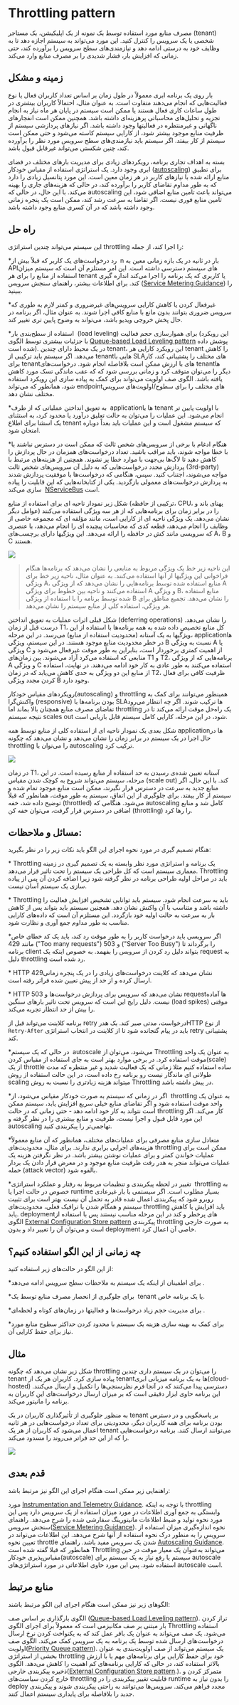 # ‏Throttling pattern

مصرف منابع مورد استفاده توسط یک نمونه از یک اپلیکیشن، یک مستاجر (tenant)  شخصی یا یک سرویس  را کنترل کنید. این مورد می‌تواند به سیستم اجازه دهد تا به وظایف خود به درستی ادامه دهد و نیازمندی‌های سطح سرویس را برآورده کند، حتی زمانی که افزایش بار، فشار شدیدی را بر مصرف منابع وارد می‌کند.

## **زمینه و مشکل**

بار روی یک برنامه ابری معمولاً در طول زمان بر اساس تعداد کاربران فعال یا نوع فعالیت‌هایی که انجام می‌دهند متفاوت است. به عنوان مثال، احتمالاً کاربران بیشتری در طول ساعات کاری فعال هستند یا ممکن است سیستم در پایان هر ماه نیاز به انجام تجزیه و تحلیل‌های محاسباتی پرهزینه‌ای داشته باشد. همچنین ممکن است انفجار‌های ناگهانی و غیرمنتظره در فعالیتها وجود داشته باشد. اگر نیاز‌های پردازشی سیستم از ظرفیت منابع موجود بیشتر شود، از کارایی سیستم کاسته می‌شود و حتی ممکن است سیستم از کار بیفتد. اگر سیستم باید نیازمندی‌های سطح سرویس مورد نظر را برآورده کند، چنین شکستی می‌تواند غیرقابل قبول باشد.

بسته به اهداف تجاری برنامه، رویکرد‌‌های زیادی برای مدیریت بار‌های مختلف در فضای ابری وجود دارد. یک استراتژی استفاده از مقیاس خودکار ([autoscaling](https://learn.microsoft.com/en-us/azure/architecture/best-practices/auto-scaling)) برای تطبیق منابع ارائه شده با نیاز‌های کاربر در هر زمان معین است. این مورد پتانسیل زیادی را دارد که به طور مداوم تقاضای کاربر را برآورده کند، در حالی که هزینه‌های جاری را بهینه می‌کند. با این حال، در حالی که autoscaling می‌تواند باعث تامین منابع اضافی شود، این تامین منابع فوری نیست. اگر تقاضا به سرعت رشد کند، ممکن است یک پنجره زمانی وجود داشته باشد که در آن کسری منابع وجود داشته باشد.
## راه حل

این سیستم می‌تواند چندین استراتژی throttling را اجرا کند، از جمله:

*‏ رد درخواست‌‌های یک کاربر که قبلاً بیش از n بار در ثانیه در یک بازه زمانی معین به API‌های سیستم دسترسی داشته است. این امر مستلزم آن است که سیستم میزان استفاده از منابع را برای هر  tenant  یا کاربری که یک برنامه را اجرا می‌کند اندازه گیری کند. برای اطلاعات بیشتر، راهنمای سنجش سرویس ([Service Metering Guidance](https://learn.microsoft.com/en-us/previous-versions/msp-n-p/dn589796(v=pandp.10))) را ببینید.

*‏ غیرفعال کردن یا کاهش کارایی سرویس‌‌های غیرضروری و کمتر لازم  به طوری که سرویس ضروری بتوانند بدون مانع با منابع کافی اجرا شوند. به عنوان مثال، اگر برنامه در حال پخش خروجی ویدیو باشد، می‌تواند به وضوح پایین تری تغییر کند.

*‏ استفاده از سطح‌بندی بار (load leveling) برای هموارسازی حجم فعالیت (این رویکرد با جزئیات بیشتری توسط الگوی [Queue-based Load Leveling pattern](./Queue-Based%20Load%20Leveling%20pattern.md)  پوشش داده شده است). در یک محیط  دارای چندین tenant، این رویکرد کارایی هر tenant را کاهش می‌دهد. اگر سیستم باید ترکیبی از tenant‌هایی با SLA‌های مختلف را پشتیبانی کند، کار برای tenant‌های با ارزش ممکن است بلافاصله انجام شود. درخواست‌‌های tenantها دیگر را می‌توان متوقف کرد و زمانی بررسی شود که که عقب ماندگی تسک مورد کاهش یافته باشد. الگوی صف اولویت می‌تواند برای کمک به پیاده سازی این رویکرد استفاده شود، همانطور که می‌تواند endpoint‌های مختلف را برای سطوح/اولویت‌‌های سرویس مختلف نشان دهد.

*‏ به تعویق انداختن عملیاتی که از طرف applicationها یا tenant با اولویت پایین تر انجام می‌شود. این عملیات را می‌توان به حالت تعلیق درآورد یا محدود کرد، به استثنای یک استثنا برای اطلاع tenant که سیستم مشغول است و این عملیات باید بعداً دوباره امتحان شود.

*‏ هنگام ادغام با برخی از سرویس‌‌های شخص ثالث که ممکن است در دسترس نباشند یا با خطا مواجه شوند، باید مراقب باشید. تعداد درخواست‌‌های همزمان در حال پردازش را کاهش دهید تا لاگ‌ها بی‌جهت با موارد خطا پر نشوند. همچنین از هزینه‌‌های مرتبط با پردازش مجدد درخواست‌‌هایی که به دلیل آن سرویس‌های شخص ثالث (3rd-party) مواجه می‌شوند، اجتناب کنید. سپس، هنگامی که درخواست‌ها با موفقیت پردازش شدند به پردازش درخواست‌‌های معمولی بازگردید. یکی از کتابخانه‌‌هایی که این قابلیت را پیاده سازی می‌کند  [NServiceBus](https://docs.particular.net/nservicebus/recoverability/#automatic-rate-limiting) است.

شکل زیر نمودار ناحیه ‌ای برای استفاده از منابع (ترکیبی از حافظه، CPU، پهنای باند و عوامل دیگر) را در برابر زمان برای برنامه‌‌هایی که از هر سه ویژگی استفاده می‌کنند نشان می‌دهد. یک ویژگی ناحیه ‌ای از کارایی است، مانند مؤلفه ‌ای که مجموعه خاصی از وظایف را انجام می‌دهد، قطعه کدی که محاسبات پیچیده ‌ای را انجام می‌دهد، یا عنصری که سرویسی مانند کش در حافظه را ارائه می‌دهد. این ویژگیها دارای برچسب‌های A، B و C هستند.

![](../assets/other/throttling-resource-utilization.png)


> این ناحیه  زیر خط یک ویژگی مربوط به منابعی را نشان می‌دهد که برنامه‌ها هنگام فراخوانی این ویژگیها از آنها استفاده می‌کنند. به عنوان مثال، ناحیه زیر خط برای ویژگی A، منابع استفاده شده توسط برنامه‌‌هایی را نشان می‌دهد که از ویژگی A استفاده می‌کنند و ناحیه بین خطوط برای ویژگی A و ویژگی B، منابع استفاده شده توسط برنامه‌ را با استفاده از ویژگی B را نشان می‌دهد. تجمیع مناطق برای هر ویژگی، استفاده کلی از منابع سیستم را نشان می‌دهد.


شکل قبلی اثرات عملیات به تعویق انداختن (deferring operations) را نشان می‌دهد. درست قبل از زمان T1، کل منابع تخصیص داده شده به همه برنامه‌ها با استفاده از این ویژگیها به یک آستانه (محدودیت استفاده از منابع) می‌رسد. در این مرحله، applicationها در خطر محدودیت منابع موجود هستند. در این سیستم، ویژگی B نسبت به ویژگی A یا ویژگی C از اهمیت کمتری برخوردار است، بنابراین به طور موقت غیرفعال می‌شود و منابعی که استفاده می‌کرد آزاد می‌شوند. بین زمان‌‌های T1 و T2، برنامه‌‌هایی که از ویژگی A و ویژگی C استفاده می‌کنند به طور عادی به کار خود ادامه می‌دهند. در نهایت، استفاده از منابع این دو ویژگی به حدی کاهش می‌یابد که در زمان T2، ظرفیت کافی برای فعال کردن مجدد ویژگی B وجود دارد.

رویکرد‌های مقیاس خودکار(autoscaling) و throttling همینطور می‌توانند برای کمک به واکنش‌گرا (responsive) بودن  برنامه‌ها با SLAها ترکیب شوند. اگر چه انتظار می‌رود تقاضای مصرف منابع همچنان بالا بماند اما throttling یک راه‌حل موقت ارائه می‌کند تا در نتیجه سیستم scales out شود، در این مرحله، کارایی کامل سیستم قابل بازیابی است.

شکل بعدی یک نمودار ناحیه ‌ای از استفاده کلی از منابع توسط همه applicationها در حال اجرا در یک سیستم در برابر زمان را نشان می‌دهد و نشان می‌دهد که چگونه throttling را می‌توان با autoscaling ترکیب کرد.

![](../assets/other/throttling-autoscaling.png)

در زمان T1، آستانه تعیین شده‌ی رسیدن به حد استفاده از منابع رسیده است. در این مرحله، سیستم می‌تواند شروع به کوچک شدن مقیاس (scale out) کند. با این حال، اگر منابع جدید به سرعت در دسترس قرار نگیرند، ممکن است منابع موجود تمام شده و سیستم از کار بیفتد. برای جلوگیری از این اتفاق، سیستم به طور موقت، همانطور که قبلاً توضیح داده شد، خفه (throttled) می‌شود. هنگامی که autoscaling کامل شد و منابع اضافی در دسترس قرار گرفت، می‌توان خفه کن (throttling) را رها کرد.

## مسائل و ملاحظات:

هنگام تصمیم گیری در مورد نحوه اجرای این الگو باید نکات زیر را در نظر بگیرید:

*‏  Throttling یک برنامه و استراتژی مورد نظر وابسته به یک تصمیم گیری در زمینه معماری سیستم است که کل طراحی یک سیستم را تحت تاثیر قرار می‌دهد. Throttling باید در مراحل اولیه طراحی برنامه در نظر گرفته شود زیرا اضافه کردن آن پس از پیاده سازی یک سیستم آسان نیست.

*‏  Throttling  باید به سرعت انجام شود. سیستم باید توانایی تشخیص افزایش فعالیت را داشته باشد و متناسب با آن واکنش نشان دهد. همچنین سیستم باید بتواند پس از کاهش بار به سرعت به حالت اولیه خود بازگردد. این مستلزم آن است که داده‌های کارایی مناسب به طور مداوم جمع آوری و نظارت شود.

*‏ اگر سرویسی باید درخواست کاربر را به طور موقت رد کند، باید یک کد خطای خاص مانند 429 ("Too many requests") و 503 ("Server Too Busy") را برگرداند تا برنامه client بتواند دلیل رد کردن از سرویس را بفهمد. به خصوص اینکه یک request به دلیل throttling رد شده است.

*‏ HTTP 429‏‏‏‏ نشان می‌دهد که کلاینت درخواست‌های زیادی را در یک پنجره زمانی ارسال کرده و از حد از پیش تعیین شده فراتر رفته است.

*‏ ‏HTTP 503 نشان می‌دهد که سرویس برای پردازش درخواست‌ها و requestها آماده نیست. دلیل رایج این است که سرویس تحت تاثیر بار‌های سنگین (load spikes) موقتی را بیش از حد انتظار تجربه می‌کند.

برنامه کلاینت می‌تواند قبل از retry درخواست، مدتی صبر کند. یک هدرHTTP از نوع  `Retry-After` باید در پیام گنجانده شود تا از کلاینت در انتخاب استراتژی retry پشتیبانی کند.

*‏ در حالی که یک سیستم autoscale می‌شود، می‌توان از Throttling به عنوان یک واحد موقت استفاده کرد. در برخی موارد بهتر است به جای استفاده از مقیاس کردن(scale) از یک throttle ساده استفاده کنیم مثلا زمانی که یک فعالیت شدید و غیر منتظره که مدت طولانی ‌ای ماندگار نیست رو برنامه رخ داده است، در این حالت استفاده از روش scaling میتواند هزینه زیادتری را نسبت به روش Throttling در پیش داشته باشد.

*‏ اگر در زمانی که سیستم به صورت خودکار مقیاس می‌شود، از throttling به عنوان یک واحد موقت استفاده شود و اگر تقاضای منابع خیلی سریع افزایش یابد، سیستم ممکن است نتواند به کار خود ادامه دهد - حتی زمانی که در حالت throttling کار می‌کند. اگر این مورد قابل قبول و اجرا نیست، ظرفیت و منابع بیشتری را در نظر گرفته و autoscaling تهاجمی‌تر را پیکربندی کنید.

*‏ متعادل سازی منابع مصرفی برای عملیات‌های مختلف، همانطور که آن منابع معمولاً هزینه‌های اجرایی برابری ندارند. برای مثال، محدودیت‌‌های throttling ممکن است برای عملیات خواندن کمتر و برای عملیات نوشتن بیشتر باشد. در نظر نگرفتن هزینه یک عملیات می‌تواند منجر به هدر رفت ظرفیت منابع موجود و در معرض قرار دادن  یک بردار حمله (attack vector) بالقوه شود.

*‏ تغییر در لحظه پیکربندی و تنظیمات مربوط به رفتار و عملکرد استراتژی throttling به خصوص در حالت اجرا یا runtime بسیار مطلوب است. اگر سیستمی با بار غیرعادی روبرو شود که پیکربندی اعمال شده قادر به تحمل آن نیست بهتر است برای تثبیت سیستم و همگام شدن با ترافیک فعلی، محدودیت‌‌های throttling باید افزایش یا کاهش یابد. deployment‌های پرخطر و کند در این مرحله مناسب نیستند پس با استفاده از الگوی [External Configuration Store pattern](./External%20Configuration%20Store%20pattern.md) پیکربندی throttling به صورت خارجی است و می‌توان آن را تغییر داد و بدون deployment خاصی آن اعمال کرد.

## **چه زمانی از این الگو استفاده کنیم؟**

از این الگو در حالت‌های زیر استفاده کنید:

*‏ برای اطمینان از اینکه یک سیستم به ملاحظات سطح سرویس ادامه می‌دهد.

*‏ برای جلوگیری از انحصار مصرف منابع توسط یک tenant یا یک برنامه خاص.

*‏ برای مدیریت حجم زیاد درخواست‌ها و فعالیتها در زمان‌‌های کوتاه و لحظه‌ای.

*‏ برای کمک به بهینه سازی هزینه یک سیستم با محدود کردن حداکثر سطوح منابع مورد نیاز برای حفظ کارایی آن.


## مثال


شکل زیر نشان می‌دهد که چگونه throttling را می‌توان در یک سیستم داری چندین tenant پیاده سازی کرد. کاربران هر یک از  tenantها به یک برنامه میزبانی ابری(cloud-hosted) دسترسی پیدا می‌کنند که در آنجا فرم نظرسنجی‌ها را تکمیل و ارسال می‌کنند. این برنامه حاوی ابزار دقیقی است که بر میزان ارسال درخواست‌‌های این کاربران به برنامه را مانیتور می‌کند.

به منظور جلوگیری از تأثیرگذاری کاربران در یک tenant بر پاسخگویی و در دسترس بودن برنامه برای همه کاربران دیگر، محدودیتی برای تعداد درخواست‌‌هایی در هر ثانیه اعمال می‌شود که کاربران از هر یک tenant می‌توانند ارسال کنند. برنامه درخواست‌‌هایی را که از این حد فراتر می‌روند را مسدود می‌کند.


![](../assets/other/throttling-multi-tenant.png)


## قدم بعدی

راهنمایی زیر ممکن است هنگام اجرای این الگو نیز مرتبط باشد:

مورد [Instrumentation and Telemetry Guidance](https://learn.microsoft.com/en-us/previous-versions/msp-n-p/dn589775(v=pandp.10)). با توجه به اینکه  throttling وابستگی به جمع آوری اطلاعات در مورد میزان استفاده از یک سرویس دارد پس این مورد نحوه تولید و ضبط اطلاعات مانیتورینگ سفارشی شده را شرح می‌دهد.
راهنمای سنجش سرویس([Service Metering Guidance](https://learn.microsoft.com/en-us/previous-versions/msp-n-p/dn589796(v=pandp.10))). نحوه اندازه‌گیری میزان استفاده از سرویس را به منظور درک نحوه استفاده از آنها شرح می‌دهد. این اطلاعات می‌تواند در تعیین نحوه throttle شدن یک سرویس مفید باشد.
راهنمای [Autoscaling Guidance](https://learn.microsoft.com/en-us/previous-versions/msp-n-p/dn589774(v=pandp.10)). همانطور که قبلا گفته شده است Throttling می‌تواند به‌عنوان یک معیار موقت در حین مقیاس‌پذیری خودکار(autoscale) سیستم یا رفع نیاز به یک سیستم برای autoscale استفاده شود. پس این مورد حاوی اطلاعاتی در مورد استراتژی‌‌های autoscale است.



## منابع مرتبط

الگو‌های زیر نیز ممکن است هنگام اجرای این الگو مرتبط باشند:

الگوی بارگذاری بر اساس صف ([Queue-based Load Leveling pattern](./Queue-Based%20Load%20Leveling%20pattern.md)). تراز کردن بار مبتنی بر صف مکانیزمی است که معمولاً برای اجرای الگوی Throttling استفاده می‌شود. یک صف می‌تواند به عنوان یک بافر عمل کند که به یکنواخت کردن نرخ ارسال درخواست‌های ارسال شده توسط یک برنامه به یک سرویس کمک می‌کند.
الگوی صف اولویت([Priority Queue pattern](./Priority%20Queue%20pattern.md)). یک سیستم می‌تواند از صف اولویت‌بندی به عنوان بخشی از استراتژی throttling خود برای حفظ کارایی برای برنامه‌‌های مهم یا با ارزش بالاتر استفاده کند، در حالی که کارایی برنامه‌‌های کم اهمیت را کاهش می‌دهد.
الگوی ذخیره پیکربندی خارجی([External Configuration Store pattern](./External%20Configuration%20Store%20pattern.md).). متمرکز کردن و خارج کردن سیاست‌‌های throttling قابلیت تغییر پیکربندی را در runtime را بدون نیاز به deploy مجدد فراهم می‌کند. سرویس‌ها می‌توانند به راحتی پیکربندی شوند و پیکربندی جدید را بلافاصله برای پایداری سیستم اعمال کنند.